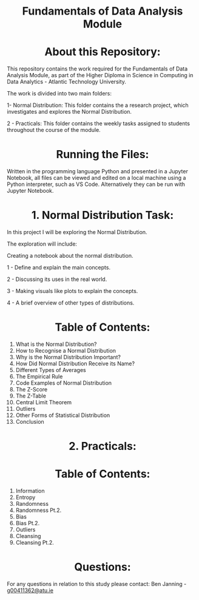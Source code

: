 # <h1><center>Fundamentals of Data Analysis Module</center></h1>

## <h1><center>About this Repository:</center></h1>

This repository contains the work required for the Fundamentals of Data Analysis Module, as part of the Higher Diploma in Science in Computing in Data Analytics - Atlantic Technology University.  

The work is divided into two main folders:

1- Normal Distribution: This folder contains the a research project, which investigates and explores the Normal Distribution.

2 - Practicals: This folder contains the weekly tasks assigned to students throughout the course of the module.

## <h1><center>Running the Files:</center></h1>

Written in the programming language Python and presented in a Jupyter Notebook, all files can be viewed and edited on a local machine using a Python interpreter, such as VS Code.  Alternatively they can be run with Jupyter Notebook.  

## <h1><center>1. Normal Distribution Task:</center></h1>

In this project I will be exploring the Normal Distribution. 

The exploration will include:

Creating a notebook about the normal distribution.

1 - Define and explain the main concepts.

2 - Discussing its uses in the real world.

3 - Making visuals like plots to explain the concepts.

4 - A brief overview of other types of distributions.


## <h1><center>Table of Contents:</center></h1>

1) What is the Normal Distribution?
2) How to Recognise a Normal Distribution
3) Why is the Normal Distribution Important?
4) How Did Normal Distribution Receive its Name?
5) Different Types of Averages
6) The Empirical Rule
7) Code Examples of Normal Distribution
8) The Z-Score
9) The Z-Table
10) Central Limit Theorem
11) Outliers
12) Other Forms of Statistical Distribution
13) Conclusion

## <h1><center>2. Practicals:</center></h1>

## <h1><center>Table of Contents:</center></h1>

1) Information
2) Entropy
3) Randomness
4) Randomness Pt.2.
5) Bias
6) Bias Pt.2.
7) Outliers
8) Cleansing
9) Cleansing Pt.2.

## <h1><center>Questions:</center></h1>

For any questions in relation to this study please contact:
Ben Janning - g00411362@atu.ie
